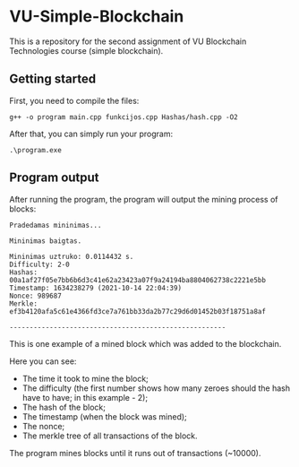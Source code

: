# VU-Simple-Blockchain
This is a repository for the second assignment of VU Blockchain Technologies course (simple blockchain).

## Getting started

First, you need to compile the files:
```shell
g++ -o program main.cpp funkcijos.cpp Hashas/hash.cpp -O2
```
After that, you can simply run your program:
```shell
.\program.exe 
```

## Program output

After running the program, the program will output the mining process of blocks:
```shell
Pradedamas mininimas...

Mininimas baigtas.

Mininimas uztruko: 0.0114432 s.
Difficulty: 2-0
Hashas: 00a1af27f05e7bb6b6d3c41e62a23423a07f9a24194ba8804062738c2221e5bb
Timestamp: 1634238279 (2021-10-14 22:04:39)
Nonce: 989687
Merkle: ef3b4120afa5c61e4366fd3ce7a761bb33da2b77c29d6d01452b03f18751a8af

------------------------------------------------------
```
This is one example of a mined block which was added to the blockchain.

Here you can see:
* The time it took to mine the block;
* The difficulty (the first number shows how many zeroes should the hash have to have; in this example - 2);
* The hash of the block;
* The timestamp (when the block was mined);
* The nonce;
* The merkle tree of all transactions of the block.

The program mines blocks until it runs out of transactions (~10000).
